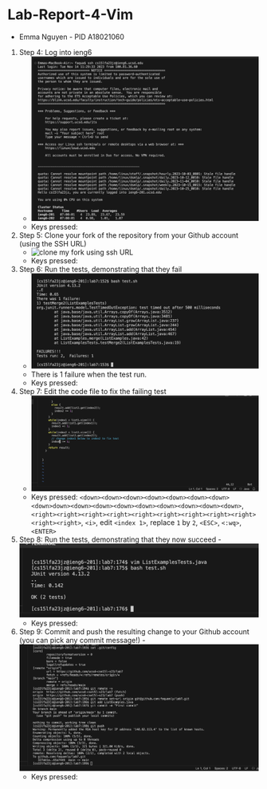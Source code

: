 # Lab-Report-4-Vim
- Emma Nguyen - PID A18021060

1. Step 4: Log into ieng6
   - ![Log into my ieng6](step4-1.png)
   - Keys pressed: 
1. Step 5: Clone your fork of the repository from your Github account (using the SSH URL)
   - ![clone my fork using `ssh URL`](step5.png)
   - Keys pressed: 
1. Step 6: Run the tests, demonstrating that they fail
   - ![run ListExamplesTests](step6.png)
   - There is 1 failure when the test run.
   - Keys pressed:
1. Step 7: Edit the code file to fix the failing test
   - ![ListExamples.java after being fixed](step7.png)
   - Keys pressed: `<down><down><down><down><down><down><down><down>down><down><down><down><down><down><down><down><down>`,`<right><right><right><right><right><right><right><right><right><right><right>`, `<i>`, edit `<index 1>`, replace `1` by `2`, `<ESC>`, `<:wq>`, `<ENTER>`
1. Step 8: Run the tests, demonstrating that they now succeed
   -![run ListExamplesTest again after fixing the code](step8.png)
   - Keys pressed:
1. Step 9: Commit and push the resulting change to your Github account (you can pick any commit message!)
   -![Commit and push ListExamples.java into gitHub](step9.png)
   - Keys pressed:





